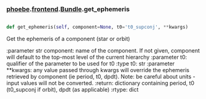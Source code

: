 ### [phoebe](phoebe.md).[frontend](frontend.md).[Bundle](Bundle.md).get_ephemeris

```py

def get_ephemeris(self, component=None, t0='t0_supconj', **kwargs)

```



Get the ephemeris of a component (star or orbit)

:parameter str component: name of the component.  If not given,
    component will default to the top-most level of the current
    hierarchy
:parameter t0: qualifier of the parameter to be used for t0
:type t0: str
:parameter **kwargs: any value passed through kwargs will override the
    ephemeris retrieved by component (ie period, t0, dpdt).
    Note: be careful about units - input values will not be converted.
:return: dictionary containing period, t0 (t0_supconj if orbit),
    dpdt (as applicable)
:rtype: dict


